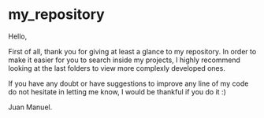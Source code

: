 # my_repository
Hello, 

First of all, thank you for giving at least a glance to my repository. 
In order to make it easier for you to search inside my projects, I highly recommend looking at the last folders to view more complexly developed ones.

If you have any doubt or have suggestions to improve any line of my code do not hesitate in letting me know, I would be thankful if you do it :)

Juan Manuel.
